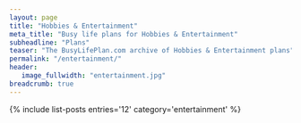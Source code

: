 ```yaml
---
layout: page
title: "Hobbies & Entertainment"
meta_title: "Busy life plans for Hobbies & Entertainment"
subheadline: "Plans"
teaser: "The BusyLifePlan.com archive of Hobbies & Entertainment plans"
permalink: "/entertainment/"
header:
   image_fullwidth: "entertainment.jpg"	
breadcrumb: true
---
```

{% include list-posts entries='12' category='entertainment' %}
